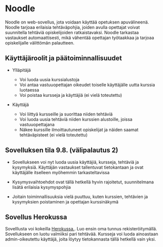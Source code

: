 # Noodle

Noodle on web-sovellus, jota voidaan käyttää opetuksen apuvälineenä. Noodle tarjoaa erilaisia tehtäväpohjia, joiden avulla opettajat voivat suunnitella tehtäviä opiskelijoiden ratkaistavaksi. Noodle tarkastaa vastaukset automaattisesti, mikä vähentää opettajan työtaakkaa ja tarjoaa opiskelijalle välittömän palautteen. 

## Käyttäjäroolit ja päätoiminnallisuudet

* Ylläpitäjä
  * Voi luoda uusia kurssialustoja
  * Voi antaa vastuuopettajan oikeudet toiselle käyttäjälle uutta kurssia luotaessa
  * Voi poistaa kursseja ja käyttäjiä (ei vielä toteutettu)

* Käyttäjä
  * Voi liittyä kursseille ja suorittaa niiden tehtäviä
  * Voi luoda uusia tehtäviä niiden kurssien alustoille, joissa vastuuopettajana
  * Näkee kurssille ilmoittautuneet opiskelijat ja näiden saamat tehtäväpisteet (ei vielä toteutettu)

## Sovelluksen tila 9.8. (välipalautus 2)

* Sovellukseen voi nyt luoda uusia käyttäjiä, kursseja, tehtäviä ja kysymyksiä. Käyttäjän vastaukset tallentuvat tietokantaan ja ovat käyttäjälle itselleen myöhemmin tarkasteltavissa

* Kysymysvaihtoehdot ovat tällä hetkellä hyvin rajoitetut, suunnitelmana lisätä erilaisia kysymyspohjia

* Joitain toiminnallisuuksia vielä puuttuu, kuten kurssien, tehtävien ja kysymyksien poistaminen ja opettajan kurssinäkymä

## Sovellus Herokussa

Sovelllusta voi kokeilla [Herokussa.](http://tsoha-noodle.herokuapp.com/). Luo ensin oma tunnus rekisteröitymällä. Sovellukseen on luotu valmiiksi pari tehtävää. Kursseja voi luoda ainoastaan admin-oikeutettu käyttäjä, joita löytyy tietokannasta tällä hetkellä vain yksi.
